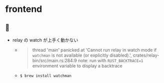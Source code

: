 # frontend

## :memo:

- relay の watch が上手く動かない
  - > thread 'main' panicked at 'Cannot run relay in watch mode if `watchman` is not available (or explicitly disabled).', crates/relay-bin/src/main.rs:284:9
    > note: run with `RUST_BACKTRACE=1` environment variable to display a backtrace
  - `$ brew install watchman`
